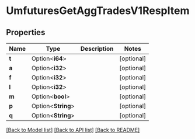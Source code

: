 # UmfuturesGetAggTradesV1RespItem

## Properties

Name | Type | Description | Notes
------------ | ------------- | ------------- | -------------
**t** | Option<**i64**> |  | [optional]
**a** | Option<**i32**> |  | [optional]
**f** | Option<**i32**> |  | [optional]
**l** | Option<**i32**> |  | [optional]
**m** | Option<**bool**> |  | [optional]
**p** | Option<**String**> |  | [optional]
**q** | Option<**String**> |  | [optional]

[[Back to Model list]](../README.md#documentation-for-models) [[Back to API list]](../README.md#documentation-for-api-endpoints) [[Back to README]](../README.md)


